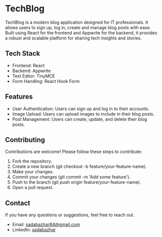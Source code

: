 # TechBlog
TechBlog is a modern blog application designed for IT professionals.
It allows users to sign up, log in, create and manage blog posts with ease.
Built using React for the frontend and Appwrite for the backend, it provides a robust and scalable platform for sharing tech insights and stories.

## Tech Stack
- Frontend: React
- Backend: Appwrite
- Text Editor: TinyMCE
- Form Handling: React Hook Form

## Features
- User Authentication: Users can sign up and log in to their accounts.
- Image Upload: Users can upload images to include in their blog posts.
- Post Management: Users can create, update, and delete their blog posts.

## Contributing
Contributions are welcome! Please follow these steps to contribute:

1. Fork the repository.
2. Create a new branch (git checkout -b feature/your-feature-name).
3. Make your changes.
4. Commit your changes (git commit -m 'Add some feature').
5. Push to the branch (git push origin feature/your-feature-name).
6. Open a pull request.

## Contact
If you have any questions or suggestions, feel free to reach out.

- Email: sadabazhar84@gmail.com
- LinkedIn: [sadabazhar](https://www.linkedin.com/in/sadab-azhar/)

